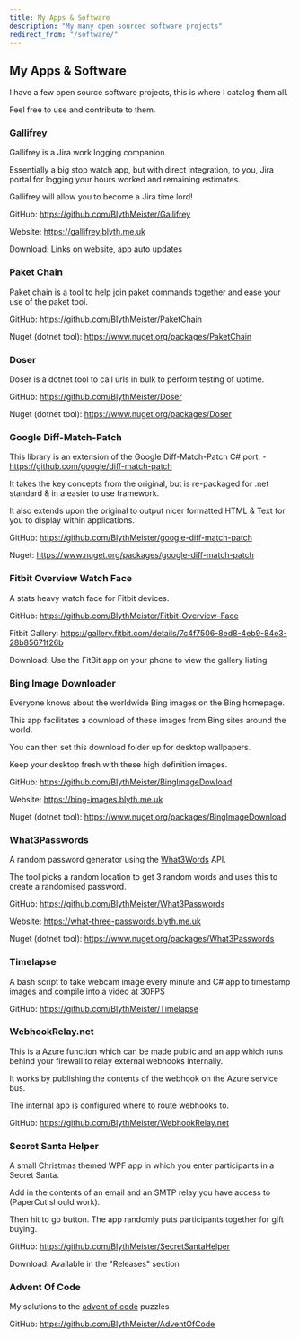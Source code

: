 ```yaml
---
title: My Apps & Software
description: "My many open sourced software projects"
redirect_from: "/software/"
---
```


## My Apps & Software

I have a few open source software projects, this is where I catalog them all.

Feel free to use and contribute to them.

### Gallifrey

Gallifrey is a Jira work logging companion.

Essentially a big stop watch app, but with direct integration, to you, Jira portal for logging your hours worked and remaining estimates.

Gallifrey will allow you to become a Jira time lord!

GitHub: <https://github.com/BlythMeister/Gallifrey>

Website: <https://gallifrey.blyth.me.uk>

Download: Links on website, app auto updates

### Paket Chain

Paket chain is a tool to help join paket commands together and ease your use of the paket tool.

GitHub: <https://github.com/BlythMeister/PaketChain>

Nuget (dotnet tool): <https://www.nuget.org/packages/PaketChain>

### Doser

Doser is a dotnet tool to call urls in bulk to perform testing of uptime.

GitHub: <https://github.com/BlythMeister/Doser>

Nuget (dotnet tool): <https://www.nuget.org/packages/Doser>

### Google Diff-Match-Patch

This library is an extension of the Google Diff-Match-Patch C# port. - <https://github.com/google/diff-match-patch>

It takes the key concepts from the original, but is re-packaged for .net standard & in a easier to use framework.

It also extends upon the original to output nicer formatted HTML & Text for you to display within applications.

GitHub: <https://github.com/BlythMeister/google-diff-match-patch>

Nuget: <https://www.nuget.org/packages/google-diff-match-patch>

### Fitbit Overview Watch Face

A stats heavy watch face for Fitbit devices.

GitHub: <https://github.com/BlythMeister/Fitbit-Overview-Face>

Fitbit Gallery: <https://gallery.fitbit.com/details/7c4f7506-8ed8-4eb9-84e3-28b85671f26b>

Download: Use the FitBit app on your phone to view the gallery listing

### Bing Image Downloader

Everyone knows about the worldwide Bing images on the Bing homepage.

This app facilitates a download of these images from Bing sites around the world.

You can then set this download folder up for desktop wallpapers.

Keep your desktop fresh with these high definition images.

GitHub: <https://github.com/BlythMeister/BingImageDowload>

Website: <https://bing-images.blyth.me.uk>

Nuget (dotnet tool): <https://www.nuget.org/packages/BingImageDownload>

### What3Passwords

A random password generator using the [What3Words](https://what3words.com) API.

The tool picks a random location to get 3 random words and uses this to create a randomised password.

GitHub: <https://github.com/BlythMeister/What3Passwords>

Website: <https://what-three-passwords.blyth.me.uk>

Nuget (dotnet tool): <https://www.nuget.org/packages/What3Passwords>

### Timelapse

A bash script to take webcam image every minute and C# app to timestamp images and compile into a video at 30FPS

GitHub: <https://github.com/BlythMeister/Timelapse>

### WebhookRelay.net

This is a Azure function which can be made public and an app which runs behind your firewall to relay external webhooks internally.

It works by publishing the contents of the webhook on the Azure service bus.

The internal app is configured where to route webhooks to.

GitHub: <https://github.com/BlythMeister/WebhookRelay.net>

### Secret Santa Helper

A small Christmas themed WPF app in which you enter participants in a Secret Santa.

Add in the contents of an email and an SMTP relay you have access to (PaperCut should work).

Then hit to go button. The app randomly puts participants together for gift buying.

GitHub: <https://github.com/BlythMeister/SecretSantaHelper>

Download: Available in the "Releases" section

### Advent Of Code

My solutions to the [advent of code](http://adventofcode.com/) puzzles

GitHub: <https://github.com/BlythMeister/AdventOfCode>
